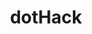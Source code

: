 ---
layout: certificates
title: dotHack
img_path: ../images/certificates/dotHack.jpg
pdf: ../images/certificates/dotHack.jpg
---